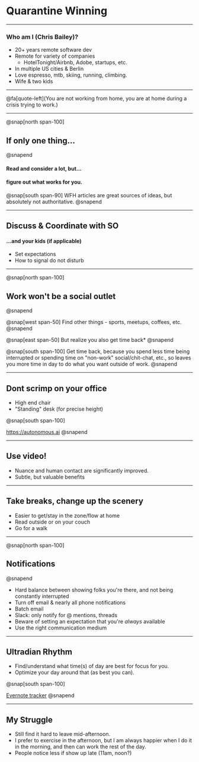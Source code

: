 # Quarantine Winning

---

### Who am I (Chris Bailey)?

- 20+ years remote software dev
- Remote for variety of companies
  - HotelTonight/Airbnb, Adobe, startups, etc.
- In multiple US cities & Berlin
- Love espresso, mtb, skiing, running, climbing.
- Wife & two kids

---

@fa[quote-left](You are not working from home, you are at home during a crisis trying to work.)

---

@snap[north span-100]

## If only one thing...

@snapend

#### Read and consider a lot, but...

#### figure out what works for you.

@snap[south span-90]
WFH articles are great sources of ideas, but absolutely not authoritative.
@snapend

---

## Discuss & Coordinate with SO

#### ...and your kids (if applicable)

- Set expectations
- How to signal do not disturb

---

@snap[north span-100]

## Work won't be a social outlet

@snapend

@snap[west span-50]
Find other things - sports, meetups, coffees, etc.
@snapend

@snap[east span-50]
But realize you also get time back\*
@snapend

@snap[south span-100]
Get time back, because you spend less time being interrupted or spending time on "non-work" social/chit-chat, etc., so leaves you more time in day to do what you want outside of work.
@snapend

---

## Dont scrimp on your office

- High end chair
- "Standing" desk (for precise height)

@snap[south span-100]

https://autonomous.ai
@snapend

---

## Use video!

- Nuance and human contact are significantly improved.
- Subtle, but valuable benefits

---

## Take breaks, change up the scenery

- Easier to get/stay in the zone/flow at home
- Read outside or on your couch
- Go for a walk

---

@snap[north span-100]

## Notifications

@snapend

- Hard balance between showing folks you're there, and not being constantly interrupted
- Turn off email & nearly all phone notifications
- Batch email
- Slack: only notify for @ mentions, threads
- Beware of setting an expectation that you're _always_ available
- Use the right communication medium

---

## Ultradian Rhythm

- Find/understand what time(s) of day are best for focus for you.
- Optimize your day around that (as best you can).

@snap[south span-100]

[Evernote tracker](https://www.evernote.com/shard/s308/client/snv?noteGuid=453583da-e243-4e37-8377-bd1d4e12a260&noteKey=d9ea6e6ffc977da2&sn=https://www.evernote.com/shard/s308/sh/453583da-e243-4e37-8377-bd1d4e12a260/d9ea6e6ffc977da2&title=Circadian%2BRhythm%2BTracker)
@snapend

---

## My Struggle

- Still find it hard to leave mid-afternoon.
- I prefer to exercise in the afternoon, but I am always happier when I do it in the morning, and then can work the rest of the day.
- People notice less if show up late (11am, noon?)
